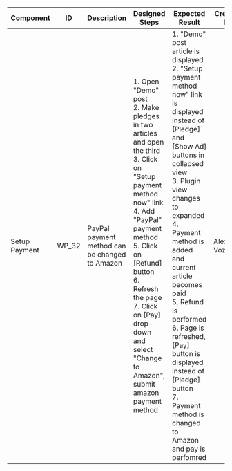 Component |	ID |	Description |	Designed Steps |	Expected Result |	Created<br> By |	Last<br> Updated |
 --- | --- | --- | --- | --- | --- | --- |
 Setup Payment | WP_32 | PayPal payment method can be changed to Amazon | 1. Open "Demo" post <br> 2. Make pledges in two articles and open the third <br> 3. Click on "Setup payment method now" link <br> 4. Add "PayPal" payment method <br> 5. Click on [Refund] button <br> 6. Refresh the page <br> 7. Click on [Pay] drop-down and select "Change to Amazon", submit amazon payment method | 1. "Demo" post article is displayed <br> 2. "Setup payment method now" link is displayed instead of [Pledge] and [Show Ad] buttons in collapsed view <br> 3. Plugin view changes to expanded <br> 4. Payment method is added and current article becomes paid <br> 5. Refund is performed <br> 6. Page is refreshed, [Pay] button is displayed instead of [Pledge] button <br> 7. Payment method is changed to Amazon and pay is perfomred | Alexandr Vozicov | 31.05.2017
